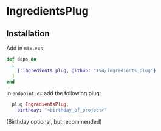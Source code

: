 # IngredientsPlug

## Installation
Add in `mix.exs`
```elixir
def deps do
  [
    {:ingredients_plug, github: "TV4/ingredients_plug"}
  ]
end
```

In `endpoint.ex` add the following plug:
```elixir
  plug IngredientsPlug,
    birthday: "<birthday_of_project>"
```
(Birthday optional, but recommended)
